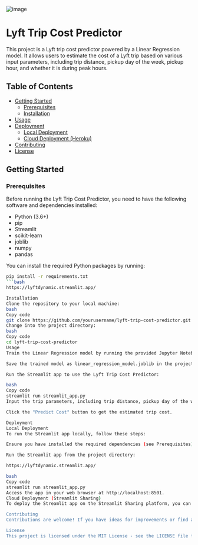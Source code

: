 ![image](https://github.com/abh2050/lyft_dynamic_pricing/assets/44420081/20a91a05-e2cb-4d0b-b874-3dfac7ac9562)
# Lyft Trip Cost Predictor

This project is a Lyft trip cost predictor powered by a Linear Regression model. It allows users to estimate the cost of a Lyft trip based on various input parameters, including trip distance, pickup day of the week, pickup hour, and whether it is during peak hours.

## Table of Contents

- [Getting Started](#getting-started)
  - [Prerequisites](#prerequisites)
  - [Installation](#installation)
- [Usage](#usage)
- [Deployment](#deployment)
  - [Local Deployment](#local-deployment)
  - [Cloud Deployment (Heroku)](#cloud-deployment-heroku)
- [Contributing](#contributing)
- [License](#license)

## Getting Started

### Prerequisites

Before running the Lyft Trip Cost Predictor, you need to have the following software and dependencies installed:

- Python (3.6+)
- pip
- Streamlit
- scikit-learn
- joblib
- numpy
- pandas

You can install the required Python packages by running:

```bash
pip install -r requirements.txt
```bash
https://lyftdynamic.streamlit.app/

Installation
Clone the repository to your local machine:
bash
Copy code
git clone https://github.com/yourusername/lyft-trip-cost-predictor.git
Change into the project directory:
bash
Copy code
cd lyft-trip-cost-predictor
Usage
Train the Linear Regression model by running the provided Jupyter Notebook or your own data preparation and model training process.

Save the trained model as linear_regression_model.joblib in the project directory.

Run the Streamlit app to use the Lyft Trip Cost Predictor:

bash
Copy code
streamlit run streamlit_app.py
Input the trip parameters, including trip distance, pickup day of the week, pickup hour, and whether it is during peak hours.

Click the "Predict Cost" button to get the estimated trip cost.

Deployment
Local Deployment
To run the Streamlit app locally, follow these steps:

Ensure you have installed the required dependencies (see Prerequisites).

Run the Streamlit app from the project directory:

https://lyftdynamic.streamlit.app/

bash
Copy code
streamlit run streamlit_app.py
Access the app in your web browser at http://localhost:8501.
Cloud Deployment (Streamlit Sharing)
To deploy the Streamlit app on the Streamlit Sharing platform, you can follow Streamlit Sharing's specific deployment instructions. Please refer to the Streamlit Sharing documentation for details.

Contributing
Contributions are welcome! If you have ideas for improvements or find any issues, please open an issue or submit a pull request.

License
This project is licensed under the MIT License - see the LICENSE file for details.




